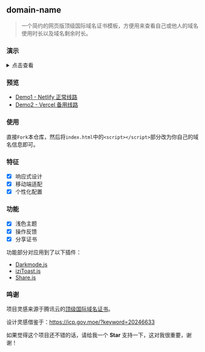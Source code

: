 ## domain-name

> 一个简约的网页版顶级国际域名证书模板，方便用来查看自己或他人的域名使用时长以及域名剩余时长。

### 演示

<details>
<summary>点击查看</summary>

深色模式：

![深色模式](./img/screenshots/dark.png)

浅色模式：

![浅色模式](./img/screenshots/light.png)

移动端：

![移动端](./img/screenshots/mobile.png)

域名到期前一个月：

![域名到期前一个月](./img/screenshots/blue.png)

域名到期前一个星期：

![域名到期前一个星期](./img/screenshots/yellow.png)

域名到期后：

![域名到期后](./img/screenshots/red.png)

</details>

### 预览

- [Demo1 - Netlify 正常线路](https://domains.xukaiyyds.cn)
- [Demo2 - Vercel 备用线路](https://count.xukaiyyds.cn)

### 使用

直接`Fork`本仓库，然后将`index.html`中的`<script></script>`部分改为你自己的域名信息即可。

### 特征

- [x] 响应式设计
- [x] 移动端适配
- [x] 个性化配置

### 功能

- [x] 浅色主题
- [x] 操作反馈
- [x] 分享证书

功能部分对应用到了以下插件：

- [Darkmode.js](https://github.com/sandoche/Darkmode.js)
- [iziToast.js](https://github.com/marcelodolza/iziToast)
- [Share.js](https://github.com/overtrue/share.js)

### 鸣谢

项目灵感来源于腾讯云的[顶级国际域名证书](img/certificate/xukaiyyds.cn.old-certificate.jpg)。

设计灵感借鉴于：<https://icp.gov.moe/?keyword=20246633>

如果觉得这个项目还不错的话，请给我一个 **Star** 支持一下，这对我很重要，谢谢！
